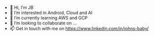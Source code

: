 - 👋 Hi, I’m JB
- 👀 I’m interested in Android, Cloud and AI
- 🌱 I’m currently learning AWS and GCP
- 💞️ I’m looking to collaborate on ...
- 📫 Get in touch with me on https://www.linkedin.com/in/johns-baby/

<!---
thebabycode/thebabycode is a ✨ special ✨ repository because its `README.md` (this file) appears on your GitHub profile.
You can click the Preview link to take a look at your changes.
--->
